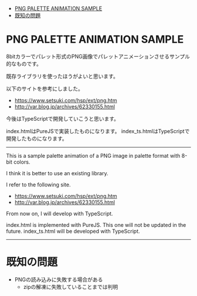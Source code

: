 - [PNG PALETTE ANIMATION SAMPLE](#png-palette-animation-sample)
- [既知の問題](#既知の問題)

# PNG PALETTE ANIMATION SAMPLE

8bitカラーでパレット形式のPNG画像でパレットアニメーションさせるサンプル的なものです。

既存ライブラリを使ったほうがよいと思います。

以下のサイトを参考にしました。

- https://www.setsuki.com/hsp/ext/png.htm
- http://var.blog.jp/archives/62330155.html

今後はTypeScriptで開発していこうと思います。

index.htmlはPureJSで実装したものになります。
index_ts.htmlはTypeScriptで開発したものになります。

----

This is a sample palette animation of a PNG image in palette format with 8-bit colors.

I think it is better to use an existing library.

I refer to the following site.

- https://www.setsuki.com/hsp/ext/png.htm
- http://var.blog.jp/archives/62330155.html

From now on, I will develop with TypeScript.

index.html is implemented with PureJS. This one will not be updated in the future.
index_ts.html will be developed with TypeScript.

----

# 既知の問題

- PNGの読み込みに失敗する場合がある 
  - zipの解凍に失敗していることまでは判明


